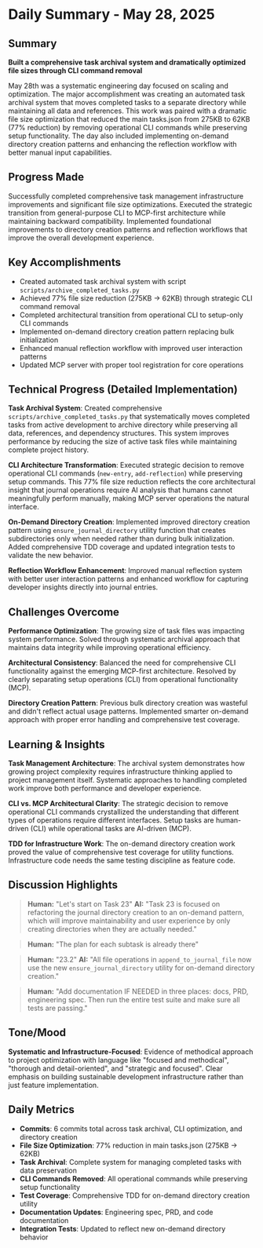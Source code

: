 # Daily Summary - May 28, 2025

## Summary

**Built a comprehensive task archival system and dramatically optimized file sizes through CLI command removal**

May 28th was a systematic engineering day focused on scaling and optimization. The major accomplishment was creating an automated task archival system that moves completed tasks to a separate directory while maintaining all data and references. This work was paired with a dramatic file size optimization that reduced the main tasks.json from 275KB to 62KB (77% reduction) by removing operational CLI commands while preserving setup functionality. The day also included implementing on-demand directory creation patterns and enhancing the reflection workflow with better manual input capabilities.

## Progress Made
Successfully completed comprehensive task management infrastructure improvements and significant file size optimizations. Executed the strategic transition from general-purpose CLI to MCP-first architecture while maintaining backward compatibility. Implemented foundational improvements to directory creation patterns and reflection workflows that improve the overall development experience.

## Key Accomplishments
- Created automated task archival system with script `scripts/archive_completed_tasks.py`
- Achieved 77% file size reduction (275KB → 62KB) through strategic CLI command removal
- Completed architectural transition from operational CLI to setup-only CLI commands
- Implemented on-demand directory creation pattern replacing bulk initialization
- Enhanced manual reflection workflow with improved user interaction patterns
- Updated MCP server with proper tool registration for core operations

## Technical Progress (Detailed Implementation)
**Task Archival System**: Created comprehensive `scripts/archive_completed_tasks.py` that systematically moves completed tasks from active development to archive directory while preserving all data, references, and dependency structures. This system improves performance by reducing the size of active task files while maintaining complete project history.

**CLI Architecture Transformation**: Executed strategic decision to remove operational CLI commands (`new-entry`, `add-reflection`) while preserving setup commands. This 77% file size reduction reflects the core architectural insight that journal operations require AI analysis that humans cannot meaningfully perform manually, making MCP server operations the natural interface.

**On-Demand Directory Creation**: Implemented improved directory creation pattern using `ensure_journal_directory` utility function that creates subdirectories only when needed rather than during bulk initialization. Added comprehensive TDD coverage and updated integration tests to validate the new behavior.

**Reflection Workflow Enhancement**: Improved manual reflection system with better user interaction patterns and enhanced workflow for capturing developer insights directly into journal entries.

## Challenges Overcome
**Performance Optimization**: The growing size of task files was impacting system performance. Solved through systematic archival approach that maintains data integrity while improving operational efficiency.

**Architectural Consistency**: Balanced the need for comprehensive CLI functionality against the emerging MCP-first architecture. Resolved by clearly separating setup operations (CLI) from operational functionality (MCP).

**Directory Creation Pattern**: Previous bulk directory creation was wasteful and didn't reflect actual usage patterns. Implemented smarter on-demand approach with proper error handling and comprehensive test coverage.

## Learning & Insights
**Task Management Architecture**: The archival system demonstrates how growing project complexity requires infrastructure thinking applied to project management itself. Systematic approaches to handling completed work improve both performance and developer experience.

**CLI vs. MCP Architectural Clarity**: The strategic decision to remove operational CLI commands crystallized the understanding that different types of operations require different interfaces. Setup tasks are human-driven (CLI) while operational tasks are AI-driven (MCP).

**TDD for Infrastructure Work**: The on-demand directory creation work proved the value of comprehensive test coverage for utility functions. Infrastructure code needs the same testing discipline as feature code.

## Discussion Highlights
> **Human:** "Let's start on Task 23"
> **AI:** "Task 23 is focused on refactoring the journal directory creation to an on-demand pattern, which will improve maintainability and user experience by only creating directories when they are actually needed."

> **Human:** "The plan for each subtask is already there"

> **Human:** "23.2"
> **AI:** "All file operations in `append_to_journal_file` now use the new `ensure_journal_directory` utility for on-demand directory creation."

> **Human:** "Add documentation IF NEEDED in three places: docs, PRD, engineering spec. Then run the entire test suite and make sure all tests are passing."

## Tone/Mood
**Systematic and Infrastructure-Focused**: Evidence of methodical approach to project optimization with language like "focused and methodical", "thorough and detail-oriented", and "strategic and focused". Clear emphasis on building sustainable development infrastructure rather than just feature implementation.

## Daily Metrics
- **Commits**: 6 commits total across task archival, CLI optimization, and directory creation
- **File Size Optimization**: 77% reduction in main tasks.json (275KB → 62KB)
- **Task Archival**: Complete system for managing completed tasks with data preservation
- **CLI Commands Removed**: All operational commands while preserving setup functionality
- **Test Coverage**: Comprehensive TDD for on-demand directory creation utility
- **Documentation Updates**: Engineering spec, PRD, and code documentation
- **Integration Tests**: Updated to reflect new on-demand directory behavior 